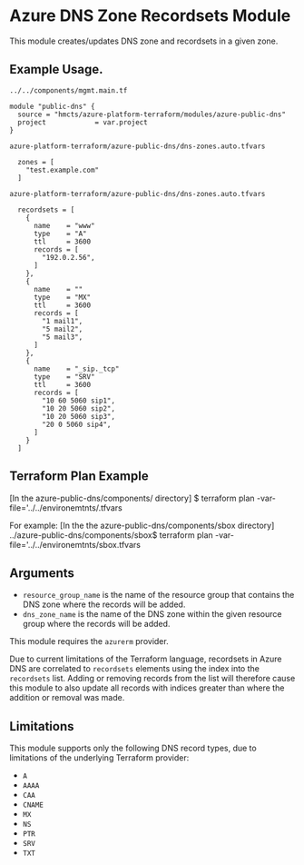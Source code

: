# Azure DNS Zone Recordsets Module

This module creates/updates DNS zone and recordsets in a given zone.

## Example Usage.

`../../components/mgmt.main.tf`
```hcl
module "public-dns" {
  source = "hmcts/azure-platform-terraform/modules/azure-public-dns"
  project            = var.project
}
```

`azure-platform-terraform/azure-public-dns/dns-zones.auto.tfvars`
```hcl
  zones = [
    "test.example.com"
  ]
```

`azure-platform-terraform/azure-public-dns/dns-zones.auto.tfvars`
```hcl
  recordsets = [
    {
      name    = "www"
      type    = "A"
      ttl     = 3600
      records = [
        "192.0.2.56",
      ]
    },
    {
      name    = ""
      type    = "MX"
      ttl     = 3600
      records = [
        "1 mail1",
        "5 mail2",
        "5 mail3",
      ]
    },
    {
      name    = "_sip._tcp"
      type    = "SRV"
      ttl     = 3600
      records = [
        "10 60 5060 sip1",
        "10 20 5060 sip2",
        "10 20 5060 sip3",
        "20 0 5060 sip4",
      ]
    }
  ]
```

## Terraform Plan Example
[In the azure-public-dns/components/<environment-name> directory]
$ terraform plan -var-file='../../environemtnts/<environment-name>.tfvars

For example:
[In the the azure-public-dns/components/sbox directory]
../azure-public-dns/components/sbox$  terraform plan -var-file='../../environemtnts/sbox.tfvars

## Arguments

- `resource_group_name` is the name of the resource group that contains the
  DNS zone where the records will be added.
- `dns_zone_name` is the name of the DNS zone within the given resource group
  where the records will be added.

This module requires the `azurerm` provider.

Due to current limitations of the Terraform language, recordsets in Azure DNS
are correlated to `recordsets` elements using the index into the `recordsets`
list. Adding or removing records from the list will therefore cause this
module to also update all records with indices greater than where the
addition or removal was made.

## Limitations

This module supports only the following DNS record types, due to limitations
of the underlying Terraform provider:

- `A`
- `AAAA`
- `CAA`
- `CNAME`
- `MX`
- `NS`
- `PTR`
- `SRV`
- `TXT`


